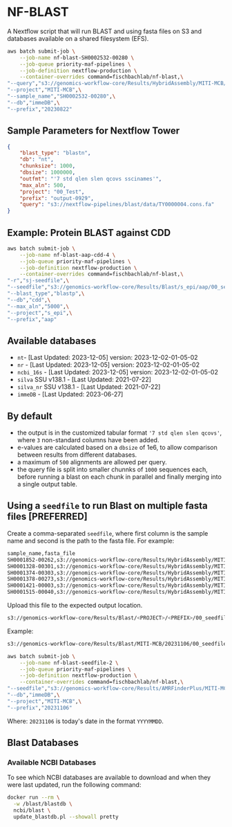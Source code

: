 # NF-BLAST

A Nextflow script that will run BLAST and using fasta files on S3 and databases available on a shared filesystem (EFS).

```bash
aws batch submit-job \
    --job-name nf-blast-SH0002532-00280 \
    --job-queue priority-maf-pipelines \
    --job-definition nextflow-production \
    --container-overrides command=fischbachlab/nf-blast,\
"--query","s3://genomics-workflow-core/Results/HybridAssembly/MITI-MCB/SH0002532-00280/20230505/UNICYCLER/assembly.fasta",\
"--project","MITI-MCB",\
"--sample_name","SH0002532-00280",\
"--db","immeDB",\
"--prefix","20230822"
```

## Sample Parameters for Nextflow Tower

```json
{
    "blast_type": "blastn",
    "db": "nt",
    "chunksize": 1000,
    "dbsize": 1000000,
    "outfmt": "'7 std qlen slen qcovs sscinames'",
    "max_aln": 500,
    "project": "00_Test",
    "prefix": "output-0929",
    "query": "s3://nextflow-pipelines/blast/data/TY0000004.cons.fa"
}
```

## Example: Protein BLAST against CDD

```bash
aws batch submit-job \
    --job-name nf-blast-aap-cdd-4 \
    --job-queue priority-maf-pipelines \
    --job-definition nextflow-production \
    --container-overrides command=fischbachlab/nf-blast,\
"-r","sj-seedfile",\
"--seedfile","s3://genomics-workflow-core/Results/Blast/s_epi/aap/00_seedfiles/aap.seedfile.csv",\
"--blast_type","blastp",\
"--db","cdd",\
"--max_aln","5000",\
"--project","s_epi",\
"--prefix","aap"
```

## Available databases

- `nt`- [Last Updated: 2023-12-05] version: 2023-12-02-01-05-02
- `nr` - [Last Updated: 2023-12-05] version: 2023-12-02-01-05-02
- `ncbi_16s` - [Last Updated: 2023-12-05] version: 2023-12-02-01-05-02
- `silva` SSU v138.1  - [Last Updated: 2021-07-22]
- `silva_nr` SSU v138.1  - [Last Updated: 2021-07-22]
- `immeDB` - [Last Updated: 2023-06-27]

## By default

- the output is in the customized tabular format `'7 std qlen slen qcovs'`, where `3` non-standard columns have been added.
- e-values are calculated based on a `dbsize` of 1e6, to allow comparison between results from different databases.
- a maximum of `500` alignments are allowed per query.
- the query file is split into smaller chunnks of `1000` sequences each, before running a blast on each chunk in parallel and finally merging into a single output table.

## Using a `seedfile` to run Blast on multiple fasta files [PREFERRED]

Create a comma-separated `seedfile`, where first column is the sample name and second is the path to the fasta file. For example:

```bash
sample_name,fasta_file
SH0001852-00262,s3://genomics-workflow-core/Results/HybridAssembly/MITI-MCB/SH0001852-00262/20230120/UNICYCLER/assembly.fasta
SH0001328-00301,s3://genomics-workflow-core/Results/HybridAssembly/MITI-MCB/SH0001328-00301/20230610/UNICYCLER/assembly.fasta
SH0001374-00303,s3://genomics-workflow-core/Results/HybridAssembly/MITI-MCB/SH0001374-00303/20230602/UNICYCLER/assembly.fasta
SH0001378-00273,s3://genomics-workflow-core/Results/HybridAssembly/MITI-MCB/SH0001378-00273/20230602/UNICYCLER/assembly.fasta
SH0001421-00003,s3://genomics-workflow-core/Results/HybridAssembly/MITI-MCB/SH0001421-00003/20230602/UNICYCLER/assembly.fasta
SH0001515-00040,s3://genomics-workflow-core/Results/HybridAssembly/MITI-MCB/SH0001515-00040/UNICYCLER/assembly.fasta
```

Upload this file to the expected output location.

```bash
s3://genomics-workflow-core/Results/Blast/<PROJECT>/<PREFIX>/00_seedfile/seedfile.csv
```

Example:

```bash
s3://genomics-workflow-core/Results/Blast/MITI-MCB/20231106/00_seedfile/20231106_seedfile.csv
```

```bash
aws batch submit-job \
    --job-name nf-blast-seedfile-2 \
    --job-queue priority-maf-pipelines \
    --job-definition nextflow-production \
    --container-overrides command=fischbachlab/nf-blast,\
"--seedfile","s3://genomics-workflow-core/Results/AMRFinderPlus/MITI-MCB/20231106/00_seedfile/20231106_seedfile.csv",\
"--db","immeDB",\
"--project","MITI-MCB",\
"--prefix","20231106"
```

Where: `20231106` is today's date in the format `YYYYMMDD`.

## Blast Databases

### Available NCBI Databases

To see which NCBI databases are available to download and when they were last updated, run the following command:

```bash
docker run --rm \
  -w /blast/blastdb \
  ncbi/blast \
  update_blastdb.pl --showall pretty
```
